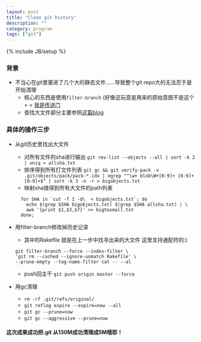 ```yaml
---
layout: post
title: "Clean git history"
description: ""
category: program
tags: ["git"]
---
```

{% include JB/setup %}

### 背景
* 不当心在git里塞进了几个大的静态文件……导致整个git repo大的无法忍于是开始清理
  * 核心的东西是使用`filter-branch` (好像这玩意是用来的原始意图不是这个= = [我是传送门](https://help.github.com/articles/remove-sensitive-data/) 
  * 查找大文件部分主要参照[这篇blog](http://naleid.com/blog/2012/01/17/finding-and-purging-big-files-from-git-history)

### 具体的操作三步
* 从git历史里找出大文件
  * 对所有文件的sha进行输出 `git rev-list --objects --all | sort -k 2 | uniq > allsha.txt`
  * 排序得到所有打文件列表 `git gc && git verify-pack -v .git/objects/pack/pack-*.idx | egrep "^\w+ blob\W+[0-9]+ [0-9]+ [0-9]+$" | sort -k 3 -n -r > bigobjects.txt`
  * 映射sha值得到所有大文件的path列表

  ```
    for SHA in `cut -f 1 -d\  < bigobjects.txt`; do
      echo $(grep $SHA bigobjects.txt) $(grep $SHA allsha.txt) | \
      awk '{print $1,$3,$7}' >> bigtosmall.txt
    done;
  ```
* 用filter-branch修改掉历史记录
  * 其中的Rakefile 就是在上一步中找寻出来的大文件 这里支持通配符的:)

  ```
  git filter-branch --force --index-filter \
  'git rm --cached --ignore-unmatch Rakefile' \
  --prune-empty --tag-name-filter cat -- --al
  ```
  * push回主干
    `git push origin master --force`
* 用gc清理
  * `rm -rf .git/refs/original/`
  * `git reflog expire --expire=now --all`
  * `git gc --prune=now`
  * `git gc --aggressive --prune=now`

#### 这次成果成功把.git 从130M成功清理成5M哦耶！